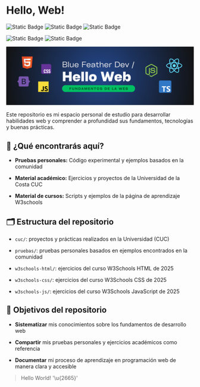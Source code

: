 # Hello, Web!

![Static Badge](https://img.shields.io/badge/markup-html5-E34F26?style=for-the-badge&logo=html5&logoColor=white&labelColor=101010)
![Static Badge](https://img.shields.io/badge/style-css3-663399?style=for-the-badge&logo=css&logoColor=white&labelColor=101010)
![Static Badge](https://img.shields.io/badge/language-javascript-F7DF1E?style=for-the-badge&logo=javascript&logoColor=white&labelColor=101010)

![Static Badge](https://img.shields.io/badge/backend-node.js-5FA04E?style=for-the-badge&logo=node.js&logoColor=white&labelColor=101010)
![Static Badge](https://img.shields.io/badge/framework-bootstrap-7952B3?style=for-the-badge&logo=bootstrap&logoColor=white&labelColor=101010)


![](./images/header.png)

Este repositorio es mi espacio personal de estudio para desarrollar habilidades web y comprender a profundidad sus fundamentos, tecnologías y buenas prácticas.

## 🔎 ¿Qué encontrarás aquí?
 
- **Pruebas personales:** Código experimental y ejemplos basados en la comunidad

- **Material académico:** Ejercicios y proyectos de la Universidad de la Costa CUC

- **Material de cursos:** Scripts y ejemplos de la página de aprendizaje W3schools

## 🗂️ Estructura del repositorio

- `cuc/`: proyectos y prácticas realizados en la Universidad (CUC)
  
- `pruebas/`: pruebas personales basados en ejemplos encontrados en la comunidad
- `w3schools-html/`: ejercicios del curso W3Schools HTML de 2025
- `w3schools-css/`: ejercicios del curso W3Schools CSS de 2025
- `w3schools-js/`: ejercicios del curso W3Schools JavaScript de 2025

## 🎯 Objetivos del repositorio

- **Sistematizar** mis conocimientos sobre los fundamentos de desarrollo web

- **Compartir** mis pruebas personales y ejercicios académicos como referencia

- **Documentar** mi proceso de aprendizaje en programación web de manera clara y accesible

> Hello World! '\u{2665}'
